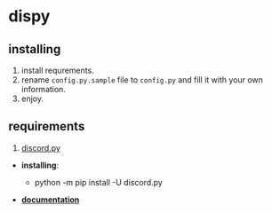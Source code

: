 # dispy





## installing

1. install requrements.
1. rename `config.py.sample` file to `config.py` and fill it with your own information.
1. enjoy.



## requirements

1. [discord.py](https://pypi.org/project/discord.py/)
* **installing**:
  * python -m pip install -U discord.py

* [**documentation**](https://discordpy.readthedocs.io/en/latest/)
